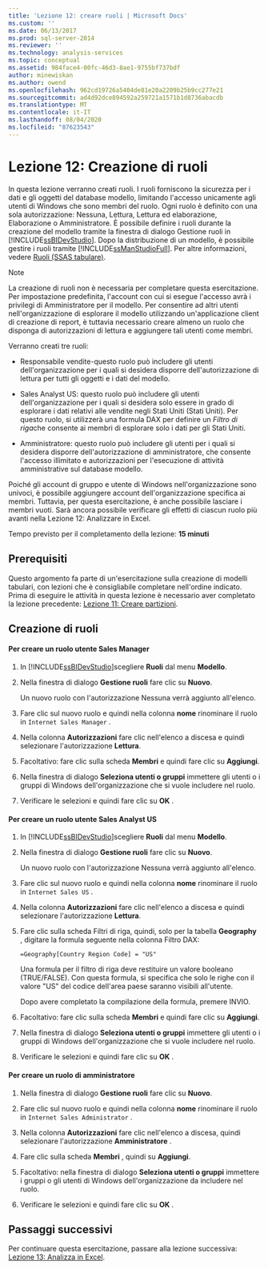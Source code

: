 ```yaml
---
title: 'Lezione 12: creare ruoli | Microsoft Docs'
ms.custom: ''
ms.date: 06/13/2017
ms.prod: sql-server-2014
ms.reviewer: ''
ms.technology: analysis-services
ms.topic: conceptual
ms.assetid: 984face4-00fc-46d3-8ae1-9755bf737bdf
author: minewiskan
ms.author: owend
ms.openlocfilehash: 962cd19726a5404de81e20a2209b25b9cc277e21
ms.sourcegitcommit: ad4d92dce894592a259721a1571b1d8736abacdb
ms.translationtype: MT
ms.contentlocale: it-IT
ms.lasthandoff: 08/04/2020
ms.locfileid: "87623543"
---
```

# <a name="lesson-12-create-roles"></a>Lezione 12: Creazione di ruoli
  In questa lezione verranno creati ruoli. I ruoli forniscono la sicurezza per i dati e gli oggetti del database modello, limitando l'accesso unicamente agli utenti di Windows che sono membri del ruolo. Ogni ruolo è definito con una sola autorizzazione: Nessuna, Lettura, Lettura ed elaborazione, Elaborazione o Amministratore. È possibile definire i ruoli durante la creazione del modello tramite la finestra di dialogo Gestione ruoli in [!INCLUDE[ssBIDevStudio](../includes/ssbidevstudio-md.md)]. Dopo la distribuzione di un modello, è possibile gestire i ruoli tramite [!INCLUDE[ssManStudioFull](../includes/ssmanstudiofull-md.md)]. Per altre informazioni, vedere [Ruoli &#40;SSAS tabulare&#41;](tabular-models/roles-ssas-tabular.md).  
  
> [!NOTE]  
>  La creazione di ruoli non è necessaria per completare questa esercitazione. Per impostazione predefinita, l'account con cui si esegue l'accesso avrà i privilegi di Amministratore per il modello. Per consentire ad altri utenti nell'organizzazione di esplorare il modello utilizzando un'applicazione client di creazione di report, è tuttavia necessario creare almeno un ruolo che disponga di autorizzazioni di lettura e aggiungere tali utenti come membri.  
  
 Verranno creati tre ruoli:  
  
-   Responsabile vendite-questo ruolo può includere gli utenti dell'organizzazione per i quali si desidera disporre dell'autorizzazione di lettura per tutti gli oggetti e i dati del modello.  
  
-   Sales Analyst US: questo ruolo può includere gli utenti dell'organizzazione per i quali si desidera solo essere in grado di esplorare i dati relativi alle vendite negli Stati Uniti (Stati Uniti). Per questo ruolo, si utilizzerà una formula DAX per definire un *Filtro di riga*che consente ai membri di esplorare solo i dati per gli Stati Uniti.  
  
-   Amministratore: questo ruolo può includere gli utenti per i quali si desidera disporre dell'autorizzazione di amministratore, che consente l'accesso illimitato e autorizzazioni per l'esecuzione di attività amministrative sul database modello.  
  
 Poiché gli account di gruppo e utente di Windows nell'organizzazione sono univoci, è possibile aggiungere account dell'organizzazione specifica ai membri. Tuttavia, per questa esercitazione, è anche possibile lasciare i membri vuoti. Sarà ancora possibile verificare gli effetti di ciascun ruolo più avanti nella Lezione 12: Analizzare in Excel.  
  
 Tempo previsto per il completamento della lezione: **15 minuti**  
  
## <a name="prerequisites"></a>Prerequisiti  
 Questo argomento fa parte di un'esercitazione sulla creazione di modelli tabulari, con lezioni che è consigliabile completare nell'ordine indicato. Prima di eseguire le attività in questa lezione è necessario aver completato la lezione precedente: [Lezione 11: Creare partizioni](lesson-10-create-partitions.md).  
  
## <a name="create-roles"></a>Creazione di ruoli  
  
#### <a name="to-create-a-sales-manager-user-role"></a>Per creare un ruolo utente Sales Manager  
  
1.  In [!INCLUDE[ssBIDevStudio](../includes/ssbidevstudio-md.md)]scegliere **Ruoli** dal menu **Modello**.  
  
2.  Nella finestra di dialogo **Gestione ruoli** fare clic su **Nuovo**.  
  
     Un nuovo ruolo con l'autorizzazione Nessuna verrà aggiunto all'elenco.  
  
3.  Fare clic sul nuovo ruolo e quindi nella colonna **nome** rinominare il ruolo in `Internet Sales Manager` .  
  
4.  Nella colonna **Autorizzazioni** fare clic nell'elenco a discesa e quindi selezionare l'autorizzazione **Lettura**.  
  
5.  Facoltativo: fare clic sulla scheda **Membri** e quindi fare clic su **Aggiungi**.  
  
6.  Nella finestra di dialogo **Seleziona utenti o gruppi** immettere gli utenti o i gruppi di Windows dell'organizzazione che si vuole includere nel ruolo.  
  
7.  Verificare le selezioni e quindi fare clic su **OK** .  
  
#### <a name="to-create-a-sales-analyst-us-user-role"></a>Per creare un ruolo utente Sales Analyst US  
  
1.  In [!INCLUDE[ssBIDevStudio](../includes/ssbidevstudio-md.md)]scegliere **Ruoli** dal menu **Modello**.  
  
2.  Nella finestra di dialogo **Gestione ruoli** fare clic su **Nuovo**.  
  
     Un nuovo ruolo con l'autorizzazione Nessuna verrà aggiunto all'elenco.  
  
3.  Fare clic sul nuovo ruolo e quindi nella colonna **nome** rinominare il ruolo in `Internet Sales US` .  
  
4.  Nella colonna **Autorizzazioni** fare clic nell'elenco a discesa e quindi selezionare l'autorizzazione **Lettura**.  
  
5.  Fare clic sulla scheda Filtri di riga, quindi, solo per la tabella **Geography** , digitare la formula seguente nella colonna Filtro DAX:  
  
     `=Geography[Country Region Code] = "US"`  
  
     Una formula per il filtro di riga deve restituire un valore booleano (TRUE/FALSE). Con questa formula, si specifica che solo le righe con il valore "US" del codice dell'area paese saranno visibili all'utente.  
  
     Dopo avere completato la compilazione della formula, premere INVIO.  
  
6.  Facoltativo: fare clic sulla scheda **Membri** e quindi fare clic su **Aggiungi**.  
  
7.  Nella finestra di dialogo **Seleziona utenti o gruppi** immettere gli utenti o i gruppi di Windows dell'organizzazione che si vuole includere nel ruolo.  
  
8.  Verificare le selezioni e quindi fare clic su **OK** .  
  
#### <a name="to-create-an-administrator-role"></a>Per creare un ruolo di amministratore  
  
1.  Nella finestra di dialogo **Gestione ruoli** fare clic su **Nuovo**.  
  
2.  Fare clic sul nuovo ruolo e quindi nella colonna **nome** rinominare il ruolo in `Internet Sales Administrator` .  
  
3.  Nella colonna **Autorizzazioni** fare clic nell'elenco a discesa, quindi selezionare l'autorizzazione **Amministratore** .  
  
4.  Fare clic sulla scheda **Membri** , quindi su **Aggiungi**.  
  
5.  Facoltativo: nella finestra di dialogo **Seleziona utenti o gruppi** immettere i gruppi o gli utenti di Windows dell'organizzazione da includere nel ruolo.  
  
6.  Verificare le selezioni e quindi fare clic su **OK** .  
  
## <a name="next-steps"></a>Passaggi successivi  
 Per continuare questa esercitazione, passare alla lezione successiva: [Lezione 13: Analizza in Excel](lesson-12-analyze-in-excel.md).  
  
  
